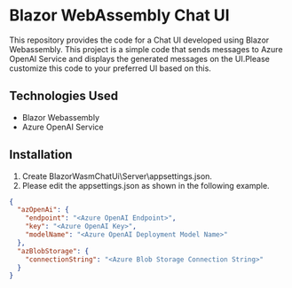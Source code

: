# Blazor WebAssembly Chat UI
This repository provides the code for a Chat UI developed using Blazor Webassembly. This project is a simple code that sends messages to Azure OpenAI Service and displays the generated messages on the UI.Please customize this code to your preferred UI based on this.


## Technologies Used
- Blazor Webassembly
- Azure OpenAI Service

## Installation 
1. Create BlazorWasmChatUi\Server\appsettings.json.
2. Please edit the appsettings.json as shown in the following example.

```json
{
  "azOpenAi": {
    "endpoint": "<Azure OpenAI Endpoint>",
    "key": "<Azure OpenAI Key>",
    "modelName": "<Azure OpenAI Deployment Model Name>"
  },
  "azBlobStorage": {
    "connectionString": "<Azure Blob Storage Connection String>"
  }
}
```